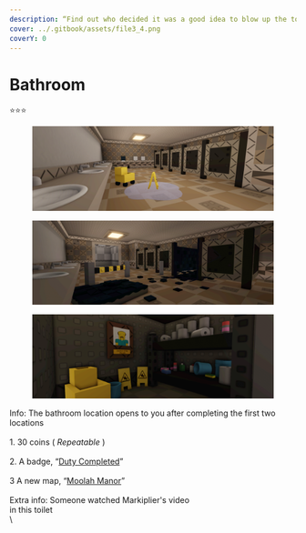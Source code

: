 ```yaml
---
description: “Find out who decided it was a good idea to blow up the toilet and leave with 3 traces.”
cover: ../.gitbook/assets/file3_4.png
coverY: 0
---
```


# Bathroom

⭐⭐⭐

<div><figure><img src="../.gitbook/assets/file3_4.png" alt=""><figcaption></figcaption></figure> <figure><img src="../.gitbook/assets/file2_7.png" alt=""><figcaption></figcaption></figure></div>

<figure><img src="../.gitbook/assets/file4_5.png" alt=""><figcaption></figcaption></figure>

Info: The bathroom location opens to you after completing the first two locations\
\
1\. 30 coins ( _Repeatable_ )\
\
2\. A badge, “[Duty Completed](../Achievements/DutyCompleted.md)”\
\
3 A new map, “[Moolah Manor](MoolahManor.md)”\
\
Extra info: Someone watched Markiplier's video
\
in this toilet\
\
